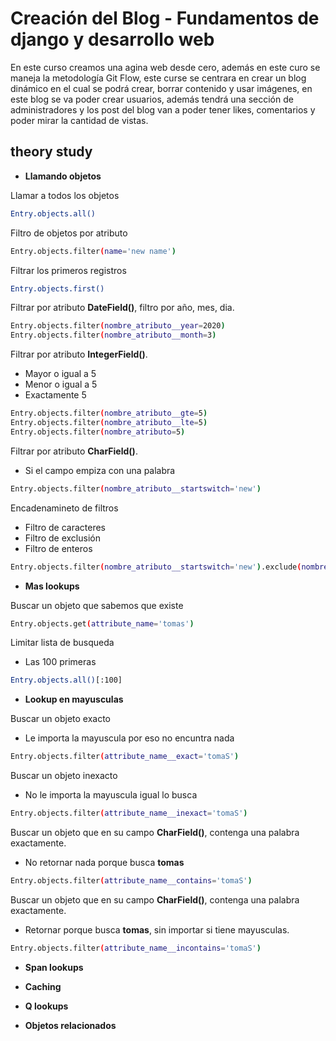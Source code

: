 # Creación del Blog - Fundamentos de django y desarrollo web

En este curso creamos una agina web desde cero, además en este curo se maneja la metodología Git Flow, este curse se centrara en crear un blog dinámico en el cual se podrá crear, borrar contenido y usar imágenes, en este blog se va poder crear usuarios, además tendrá una sección de administradores y los post del blog van a poder tener likes, comentarios y poder mirar la cantidad de vistas. 

## theory study

* **Llamando objetos**

Llamar a todos los objetos
```sh
Entry.objects.all()
```
Filtro de objetos por atributo
```sh
Entry.objects.filter(name='new name')
```
Filtrar los primeros registros
```sh
Entry.objects.first()
```
Filtrar por atributo **DateField()**, filtro por año, mes, dia.
```sh
Entry.objects.filter(nombre_atributo__year=2020)
Entry.objects.filter(nombre_atributo__month=3)
```
Filtrar por atributo **IntegerField()**.
* Mayor o igual a 5
* Menor o igual a 5
* Exactamente 5
```sh
Entry.objects.filter(nombre_atributo__gte=5)
Entry.objects.filter(nombre_atributo__lte=5)
Entry.objects.filter(nombre_atributo=5)
```
Filtrar por atributo **CharField()**.
* Si el campo empiza con una palabra
```sh
Entry.objects.filter(nombre_atributo__startswitch='new')
```
Encadenamineto de filtros
* Filtro de caracteres
* Filtro de exclusión
* Filtro de enteros
```sh
Entry.objects.filter(nombre_atributo__startswitch='new').exclude(nombre_atributo__year=2020).filter(nombre_atributo=7)
```

* **Mas lookups**

Buscar un objeto que sabemos que existe
```sh
Entry.objects.get(attribute_name='tomas')
```
Limitar lista de busqueda
* Las 100 primeras
```sh
Entry.objects.all()[:100]
```

* **Lookup en mayusculas**

Buscar un objeto exacto
* Le importa la mayuscula por eso no encuntra nada
```sh
Entry.objects.filter(attribute_name__exact='tomaS')
```
Buscar un objeto inexacto
* No le importa la mayuscula igual lo busca
```sh
Entry.objects.filter(attribute_name__inexact='tomaS')
```
Buscar un objeto que en su campo **CharField()**, contenga una palabra exactamente.
* No retornar nada porque busca **tomas**
```sh
Entry.objects.filter(attribute_name__contains='tomaS')
```
Buscar un objeto que en su campo **CharField()**, contenga una palabra exactamente.
* Retornar porque busca **tomas**, sin importar si tiene mayusculas.
```sh
Entry.objects.filter(attribute_name__incontains='tomaS')
```

* **Span lookups**


* **Caching**


* **Q lookups**


* **Objetos relacionados**

